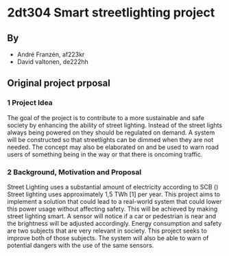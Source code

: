 # 2dt304 Smart streetlighting project

## By
* André Franzén, af223kr
* David valtonen, de222hh

## Original project prposal 
### 1 Project Idea

The goal of the project is to contribute to a more sustainable and safe society by enhancing the ability of street lighting. Instead of the street lights always being powered on they should be regulated on demand. A system will be constructed so that streetlights can be dimmed when they are not needed. The concept may also be elaborated on and be used to warn road users of something being in the way or that there is oncoming traffic. 


### 2 Background, Motivation and Proposal

Street Lighting uses a substantial amount of electricity according to SCB () Street lighting uses approximately 1,5 TWh [1] per year. This project aims to implement a solution that could lead to a real-world system that could lower this power usage without affecting safety. This will be achieved by making street lighting smart. A sensor will notice if a car or pedestrian is near and the brightness will be adjusted accordingly. Energy consumption and safety are two subjects that are very relevant in society. This project seeks to improve both of those subjects. The system will also be able to warn of potential dangers with the use of the same sensors. 

